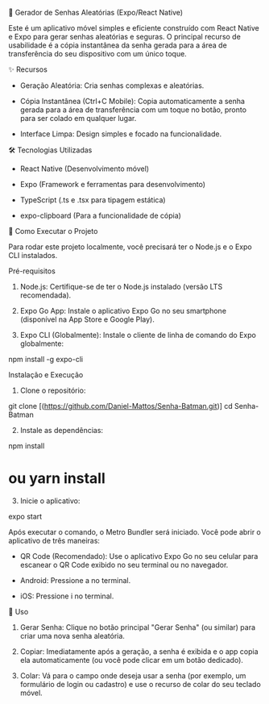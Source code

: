 🔐 Gerador de Senhas Aleatórias (Expo/React Native)

Este é um aplicativo móvel simples e eficiente construído com React Native e Expo para gerar senhas aleatórias e seguras. O principal recurso de usabilidade é a cópia instantânea da senha gerada para a área de transferência do seu dispositivo com um único toque.

✨ Recursos

- Geração Aleatória: Cria senhas complexas e aleatórias.

- Cópia Instantânea (Ctrl+C Mobile): Copia automaticamente a senha gerada para a área de transferência com um toque no botão, pronto para ser colado em qualquer lugar.

- Interface Limpa: Design simples e focado na funcionalidade.

🛠️ Tecnologias Utilizadas

- React Native (Desenvolvimento móvel)

- Expo (Framework e ferramentas para desenvolvimento)

- TypeScript (.ts e .tsx para tipagem estática)

- expo-clipboard (Para a funcionalidade de cópia)

🚀 Como Executar o Projeto

Para rodar este projeto localmente, você precisará ter o Node.js e o Expo CLI instalados.

Pré-requisitos

1. Node.js: Certifique-se de ter o Node.js instalado (versão LTS recomendada).

2. Expo Go App: Instale o aplicativo Expo Go no seu smartphone (disponível na App Store e Google Play).

3. Expo CLI (Globalmente): Instale o cliente de linha de comando do Expo globalmente:

npm install -g expo-cli


Instalação e Execução

1. Clone o repositório:

git clone [(https://github.com/Daniel-Mattos/Senha-Batman.git)]
cd Senha-Batman


2. Instale as dependências:

npm install
# ou yarn install


3. Inicie o aplicativo:

expo start


Após executar o comando, o Metro Bundler será iniciado. Você pode abrir o aplicativo de três maneiras:

- QR Code (Recomendado): Use o aplicativo Expo Go no seu celular para escanear o QR Code exibido no seu terminal ou no navegador.

- Android: Pressione a no terminal.

- iOS: Pressione i no terminal.

📄 Uso

1. Gerar Senha: Clique no botão principal "Gerar Senha" (ou similar) para criar uma nova senha aleatória.

2. Copiar: Imediatamente após a geração, a senha é exibida e o app copia ela automaticamente (ou você pode clicar em um botão dedicado).

3. Colar: Vá para o campo onde deseja usar a senha (por exemplo, um formulário de login ou cadastro) e use o recurso de colar do seu teclado móvel.